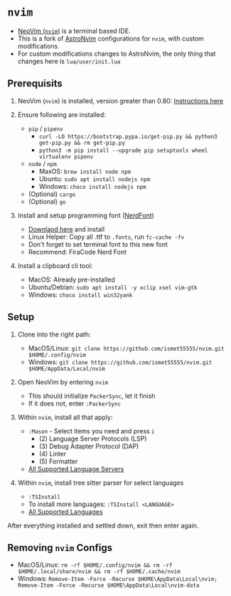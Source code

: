 # `nvim`

- [NeoVim (`nvim`)](https://neovim.io/) is a terminal based IDE.
- This is a fork of [AstroNvim](https://github.com/AstroNvim/AstroNvim) configurations for `nvim`,
with custom modifications.
- For custom modifications changes to AstroNvim, the only thing that changes here is `lua/user/init.lua`


## Prerequisits

1. NeoVim (`nvim`) is installed, version greater than 0.80: [Instructions here](https://github.com/neovim/neovim/wiki/Installing-Neovim)

2. Ensure following are installed:
	- `pip` / `pipenv` 
		- `curl -LO https://bootstrap.pypa.io/get-pip.py && python3 get-pip.py && rm get-pip.py`
		- `python3 -m pip install --upgrade pip setuptools wheel virtualenv pipenv`
	- `node` / `npm`
		- MaxOS: `brew install node npm`
		- Ubuntu: `sudo apt install nodejs npm`
		- Windows: `choco install nodejs npm`
	- (Optional) `cargo`
	- (Optional) `go`

3. Install and setup programming font ([NerdFont](https://www.nerdfonts.com/))
     - [Downlaod here](https://www.nerdfonts.com/font-downloads) and install
     - Linux Helper: Copy all .ttf to `.fonts`, run `fc-cache -fv`
     - Don't forget to set terminal font to this new font
     - Recommend: FiraCode Nerd Font
     
4. Install a clipboard cli tool:
    - MacOS: Already pre-installed
    - Ubuntu/Debian: `sudo apt install -y xclip xsel vim-gtk`
    - Windows: `choco install win32yank`


## Setup

1. Clone into the right path:
    - MacOS/Linux: `git clone https://github.com/ismet55555/nvim.git $HOME/.config/nvim`
    - Windows: `git clone https://github.com/ismet55555/nvim.git $HOME/AppData/Local/nvim`

2. Open NeoVim by entering `nvim`
	- This should initialize `PackerSync`, let it finish
	- If it does not, enter `:PackerSync`

3. Within `nvim`, install all that apply:
	- `:Mason` - Select items you need and press `i`
		- (2) Language Server Protocols (LSP)
		- (3) Debug Adapter Protocol (DAP)
		- (4) Linter
		- (5) Formatter
	- [All Supported Language Servers](https://github.com/neovim/nvim-lspconfig/blob/master/doc/server_configurations.md)

4. Within `nvim`, install tree sitter parser for select languages
	- `:TSInstall`
	- To install more languages: `:TSInstall <LANGUAGE>`
	- [All Supported Languages](https://github.com/nvim-treesitter/nvim-treesitter#supported-languages)
	
After everything installed and settled down, exit then enter again.

## Removing `nvim` Configs

- MacOS/Linux: `rm -rf $HOME/.config/nvim && rm -rf $HOME/.local/share/nvim && rm -rf $HOME/.cache/nvim`
- Windows: `Remove-Item -Force -Recurse $HOME\AppData\Local\nvim; Remove-Item -Force -Recurse $HOME\AppData\Local\nvim-data`

